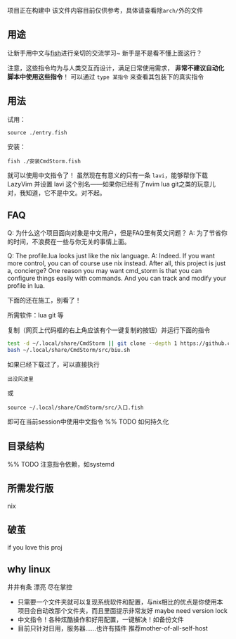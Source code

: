 项目正在构建中
该文件内容目前仅供参考，具体请查看除`arch/`外的文件

## 用途

让新手用中文与[fish](fishshell.com/)进行亲切的交流学习~
新手是不是看不懂上面这行？

注意，这些指令均为与人类交互而设计，满足日常使用需求， **非常不建议自动化脚本中使用这些指令**！ 
可以通过 `type 某指令` 来查看其包装下的真实指令

## 用法

试用：
```fish
source ./entry.fish
```

安装：
```fish
fish ./安装CmdStorm.fish
```

就可以使用中文指令了！
虽然现在有意义的只有一条 `lavi`，能够帮你下载 LazyVim 并设置 lavi 这个别名——如果你已经有了nvim lua git之类的玩意儿
对，我知道，它不是中文。对不起。

## FAQ

Q: 为什么这个项目面向对象是中文用户，但是FAQ里有英文问题？
A: 为了节省你的时间，不浪费在一些与你无关的事情上面。

Q: The profile.lua looks just like the nix language.
A: Indeed. If you want more control, you can of course use nix instead. After all, this project is just a, concierge? One reason you may want cmd_storm is that you can configure things easily with commands. And you can track and modify your profile in lua.


下面的还在施工，别看了！

所需软件：lua git 等

复制（网页上代码框的右上角应该有个一键复制的按钮）并运行下面的指令
```sh
test -d ~/.local/share/CmdStorm || git clone --depth 1 https://github.com/AmourAmer/CmdStorm.git ~/.local/share/CmdStorm 
bash ~/.local/share/CmdStorm/src/biu.sh
```

如果已经下载过了，可以直接执行
```fish
出没风波里
```
或
```fish
source ~/.local/share/CmdStorm/src/入口.fish 
```
即可在当前session中使用中文指令
%% TODO 如何持久化

## 目录结构

%% TODO 注意指令依赖，如systemd

## 所需发行版

nix

## 破茧

if you love this proj

## why linux
井井有条
漂亮
尽在掌控

- 只需要一个文件夹就可以复现系统软件和配置，与nix相比的优点是你使用本项目会自动改那个文件夹，而且里面提示非常友好 maybe need version lock
- 中文指令！各种炫酷操作和好用配置，一键解决！如备份文件
- 目前只针对日用，服务器……也许有插件 推荐mother-of-all-self-host
